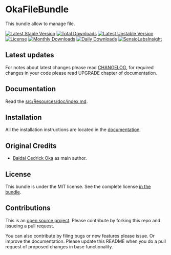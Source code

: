 OkaFileBundle
=============

This bundle allow to manage file.

[![Latest Stable Version](https://poser.pugx.org/coka/file-bundle/v/stable)](https://packagist.org/packages/coka/file-bundle)
[![Total Downloads](https://poser.pugx.org/coka/file-bundle/downloads)](https://packagist.org/packages/coka/file-bundle)
[![Latest Unstable Version](https://poser.pugx.org/coka/file-bundle/v/unstable)](https://packagist.org/packages/coka/file-bundle)
[![License](https://poser.pugx.org/coka/file-bundle/license)](https://packagist.org/packages/coka/file-bundle)
[![Monthly Downloads](https://poser.pugx.org/coka/file-bundle/d/monthly)](https://packagist.org/packages/coka/file-bundle)
[![Daily Downloads](https://poser.pugx.org/coka/file-bundle/d/daily)](https://packagist.org/packages/coka/file-bundle)
[![SensioLabsInsight](https://insight.sensiolabs.com/projects/27741d32-feb1-497b-bb5b-b670d30902c4/mini.png)](https://insight.sensiolabs.com/projects/27741d32-feb1-497b-bb5b-b670d30902c4)

Latest updates
--------------

For notes about latest changes please read [CHANGELOG](CHANGELOG.md), for required changes in your code please read UPGRADE chapter of documentation.

Documentation
-------------

Read the [src/Resources/doc/index.md](src/Resources/doc/index.md).

Installation
------------

All the installation instructions are located in the [documentation](src/Resources/doc/index.md).

Original Credits
----------------

* [Baidai Cedrick Oka](https://github.com/CedrickOka) as main author.

License
-------

This bundle is under the MIT license. See the complete license [in the bundle](LICENSE).

Contributions
-------------

This is an [open source project](LICENSE). Please contribute by forking this repo and issueing a pull request.

You can also contribute by filing bugs or new features please issue. Or improve the documentation. Please update this README when you do a pull request of proposed changes in base functionality.
